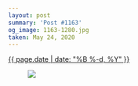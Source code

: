 ```yaml
---
layout: post
summary: 'Post #1163'
og_image: 1163-1280.jpg
taken: May 24, 2020
---
```


<div class="post">
 <time>
  <a href="/1163">
   {{ page.date | date: "%B %-d, %Y" }}
  </a>
 </time>
 <a href="/1163">
  <figure data-taken="5/24/2020">
   <img sizes="(min-width: 700px) 50vw, calc(100vw - 2rem)" src="{{ site.assets_url }}/1163-640.jpg" srcset="{{ site.assets_url }}/1163-320.jpg 320w, {{ site.assets_url }}/1163-640.jpg 640w, {{ site.assets_url }}/1163-960.jpg 960w, {{ site.assets_url }}/1163-1280.jpg 1280w"/>
  </figure>
 </a>
</div>
